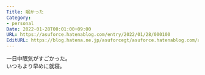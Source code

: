 ```yaml
---
Title: 眠かった
Category:
- personal
Date: 2022-01-28T00:01:00+09:00
URL: https://asuforce.hatenablog.com/entry/2022/01/28/000100
EditURL: https://blog.hatena.ne.jp/asuforcegt/asuforce.hatenablog.com/atom/entry/13574176438057564140
---
```


一日中眠気がすごかった。  
いつもより早めに就寝。
